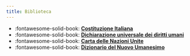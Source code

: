 ```yaml
---
title: Biblioteca
---
```


<div class="grid cards" markdown>

- :fontawesome-solid-book: **[Costituzione Italiana](costituzione-italiana.md)**  
- :fontawesome-solid-book: **[Dichiarazione universale dei diritti umani](dichiarazione-diritti-umani.md)**
- :fontawesome-solid-book: **[Carta delle Nazioni Unite](un-charter.md)**
- :fontawesome-solid-book: **[Dizionario del Nuovo Umanesimo](dizionario-nuovo-umanesimo.md)**  

</div>
